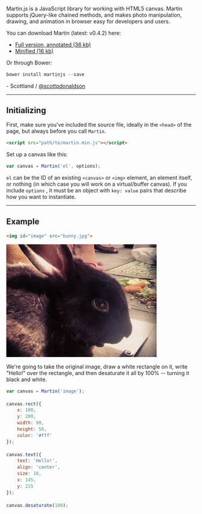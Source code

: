 <img id="martin-home-blur" style="opacity: 0;" src="images/marty-banner.png">

Martin.js is a JavaScript library for working with HTML5 canvas. Martin supports jQuery-like chained methods, and makes photo manipulation, drawing, and animation in browser easy for developers and users.

You can download Martin (latest: v0.4.2) here:

- [Full version, annotated (36 kb)](download/martin.js)
- [Minified (16 kb)](download/martin.min.js)

Or through Bower:

```js
bower install martinjs --save
```

\- Scottland / [@scottpdonaldson](https://twitter.com/scottpdonaldson)

<hr>

## Initializing

First, make sure you've included the source file, ideally in the `<head>` of the page, but always before you call `Martin`.

```html
<script src="path/to/martin.min.js"></script>
```

Set up a canvas like this:
```js
var canvas = Martin('el', options);
```

`el` can be the ID of an existing `<canvas>` or `<img>` element, an element itself, or nothing (in which case you will work on a virtual/buffer canvas). If you include `options` , it must be an object with `key: value` pairs that describe how you want to instantiate.

<hr>

## Example

```html
<img id="image" src="bunny.jpg">
```

<img id="home-example" src="images/bunny.jpg">

We're going to take the original image, draw a white rectangle on it, write "Hello!" over the rectangle, and then desaturate it all by 100% -- turning it black and white.

```js
var canvas = Martin('image');

canvas.rect({
    x: 100,
    y: 200,
    width: 90,
    height: 50,
    color: '#fff'
});

canvas.text({
    text: 'Hello!',
    align: 'center',
    size: 18,
    x: 145,
    y: 215
});

canvas.desaturate(100);
```

<script>
var canvas = Martin('home-example');

canvas.rect({
    x: 100,
    y: 200,
    width: 90,
    height: 50,
    color: '#fff'
});

canvas.text({
    text: 'Hello!',
    align: 'center',
    size: 18,
    x: 145,
    y: 215
});

canvas.desaturate(100);
</script>
